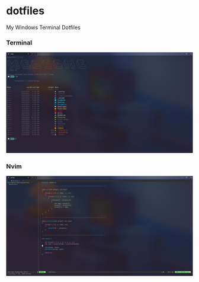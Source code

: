 # dotfiles
My Windows Terminal Dotfiles

### Terminal
![terminal](/assets/Terminal.png)

### Nvim
![nvim](/assets/Nvim.png)
